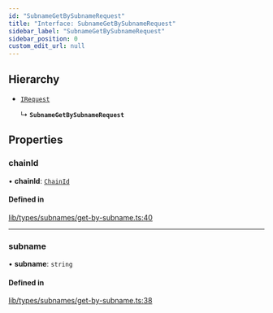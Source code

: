 ```yaml
---
id: "SubnameGetBySubnameRequest"
title: "Interface: SubnameGetBySubnameRequest"
sidebar_label: "SubnameGetBySubnameRequest"
sidebar_position: 0
custom_edit_url: null
---
```


## Hierarchy

- [`IRequest`](IRequest.md)

  ↳ **`SubnameGetBySubnameRequest`**

## Properties

### chainId

• **chainId**: [`ChainId`](../modules.md#chainid)

#### Defined in

[lib/types/subnames/get-by-subname.ts:40](https://github.com/JustaName-id/JustaName-sdk/blob/f71acf4/packages/@justaname.id/sdk/src/lib/types/subnames/get-by-subname.ts#L40)

___

### subname

• **subname**: `string`

#### Defined in

[lib/types/subnames/get-by-subname.ts:38](https://github.com/JustaName-id/JustaName-sdk/blob/f71acf4/packages/@justaname.id/sdk/src/lib/types/subnames/get-by-subname.ts#L38)
